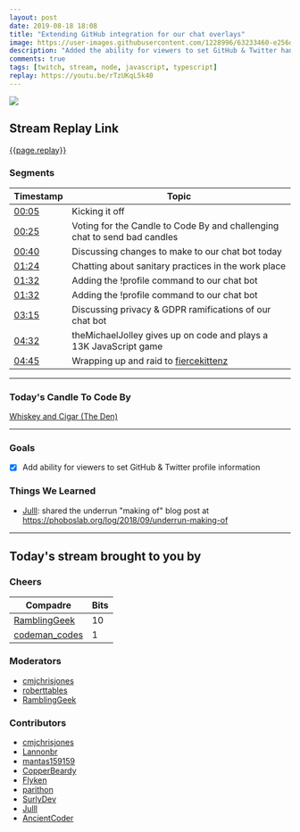 ```yaml
---
layout: post
date: 2019-08-18 18:08
title: "Extending GitHub integration for our chat overlays"
image: https://user-images.githubusercontent.com/1228996/63233460-e256d300-c1f5-11e9-9d53-2fbaa8e2075e.png
description: "Added the ability for viewers to set GitHub & Twitter handles for themselves to appear in stream notes and other future locations."
comments: true
tags: [twitch, stream, node, javascript, typescript]
replay: https://youtu.be/rTzUKqL5k40
---
```


<img src="{{page.image}}"/>

## Stream Replay Link

[{{page.replay}}]({{page.replay}})

<!--more-->

### Segments

| Timestamp | Topic
| ---       | ---
| [00:05]({{page.replay}}?t=300)        | Kicking it off                                                                |
| [00:25]({{page.replay}}?t=2100)       | Voting for the Candle to Code By and challenging chat to send bad candles     |
| [00:40]({{page.replay}}?t=2400)       | Discussing changes to make to our chat bot today                              |
| [01:24]({{page.replay}}?t=5040)       | Chatting about sanitary practices in the work place                           |
| [01:32]({{page.replay}}?t=5520)       | Adding the !profile command to our chat bot                                   |
| [01:32]({{page.replay}}?t=5520)       | Adding the !profile command to our chat bot                                   |
| [03:15]({{page.replay}}?t=11700)      | Discussing privacy & GDPR ramifications of our chat bot                       |
| [04:32]({{page.replay}}?t=16330.225)  | theMichaelJolley gives up on code and plays a 13K JavaScript game             |
| [04:45]({{page.replay}}?t=17110.53)   | Wrapping up and raid to [fiercekittenz](https://twitch.tv/fiercekittenz)      |

---

### Today's Candle To Code By

[Whiskey and Cigar (The Den)](https://amzn.to/30ttzO6)

---

### Goals

- [x] Add ability for viewers to set GitHub & Twitter profile information

### Things We Learned

- [Julll](https://twitch.tv/julll): shared the underrun "making of" blog post at https://phoboslab.org/log/2018/09/underrun-making-of

---

## Today's stream brought to you by

### Cheers

| Compadre            | Bits        |
| ---                 | ---         |
| [RamblingGeek](https://twitch.tv/ramblinggeek) | 10 |
| [codeman_codes](https://twitch.tv/codeman_codes) | 1 |

### Moderators

- [cmjchrisjones](https://twitch.tv/cmjchrisjones)
- [roberttables](https://twitch.tv/roberttables)
- [RamblingGeek](https://twitch.tv/ramblinggeek)

### Contributors

- [cmjchrisjones](https://twitch.tv/cmjchrisjones)
- [Lannonbr](https://twitch.tv/lannonbr)
- [mantas159159](https://twitch.tv/mantas159159)
- [CopperBeardy](https://twitch.tv/copperbeardy)
- [Flyken](https://twitch.tv/flyken)
- [parithon](https://twitch.tv/parithon)
- [SurlyDev](https://twitch.tv/surlydev)
- [Julll](https://twitch.tv/julll)
- [AncientCoder](https://twitch.tv/ancientcoder)
